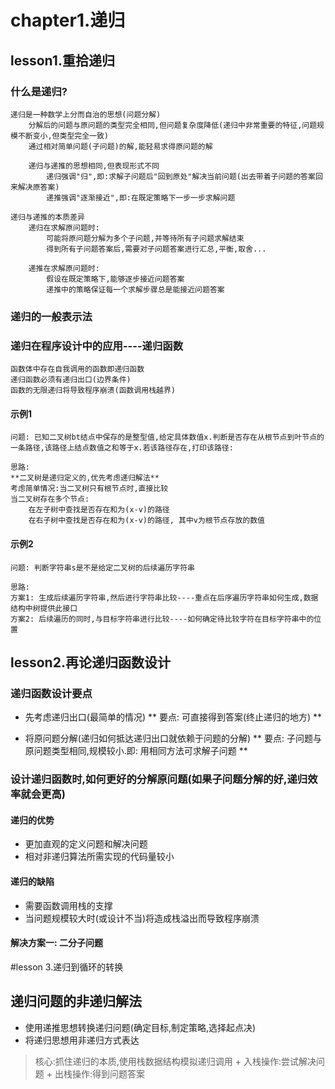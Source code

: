 # chapter1.递归

## lesson1.重拾递归
### 什么是递归?
    递归是一种数学上分而自治的思想(问题分解)
        分解后的问题与原问题的类型完全相同,但问题复杂度降低(递归中非常重要的特征,问题规模不断变小,但类型完全一致)
        通过相对简单问题(子问题)的解,能轻易求得原问题的解

        递归与递推的思想相同,但表现形式不同
            递归强调"归",即:求解子问题后"回到原处"解决当前问题(出去带着子问题的答案回来解决原答案)
            递推强调"逐渐接近",即:在既定策略下一步一步求解问题

    递归与递推的本质差异
        递归在求解原问题时:
            可能将原问题分解为多个子问题,并等待所有子问题求解结束
            得到所有子问题答案后,需要对子问题答案进行汇总,平衡,取舍...

        递推在求解原问题时:
            假设在既定策略下,能够逐步接近问题答案
            递推中的策略保证每一个求解步骤总是能接近问题答案

### 递归的一般表示法

### 递归在程序设计中的应用----递归函数
    函数体中存在自我调用的函数即递归函数
    递归函数必须有递归出口(边界条件)
    函数的无限递归将导致程序崩溃(函数调用栈越界)

#### 示例1
    问题: 已知二叉树bt结点中保存的是整型值,给定具体数值x.判断是否存在从根节点到叶节点的一条路径,该路径上结点数值之和等于x.若该路径存在,打印该路径:

    思路:
    **二叉树是递归定义的,优先考虑递归解法**
    考虑简单情况:当二叉树只有根节点时,直接比较
    当二叉树存在多个节点:
        在左子树中查找是否存在和为(x-v)的路径
        在右子树中查找是否存在和为(x-v)的路径, 其中v为根节点存放的数值

#### 示例2
    问题: 判断字符串s是不是给定二叉树的后续遍历字符串

    思路:
    方案1: 生成后续遍历字符串,然后进行字符串比较----重点在后序遍历字符串如何生成,数据结构中树提供此接口
    方案2: 后续遍历的同时,与目标字符串进行比较----如何确定待比较字符在目标字符串中的位置


## lesson2.再论递归函数设计
### 递归函数设计要点
+ 先考虑递归出口(最简单的情况)
** 要点: 可直接得到答案(终止递归的地方) **

+ 将原问题分解(递归如何抵达递归出口就依赖于问题的分解)
** 要点: 子问题与原问题类型相同,规模较小.即: 用相同方法可求解子问题 **

### 设计递归函数时,如何更好的分解原问题(如果子问题分解的好,递归效率就会更高)

#### 递归的优势
+ 更加直观的定义问题和解决问题
+ 相对非递归算法所需实现的代码量较小

#### 递归的缺陷
+ 需要函数调用栈的支撑
+ 当问题规模较大时(或设计不当)将造成栈溢出而导致程序崩溃

#### 解决方案一: 二分子问题


#lesson 3.递归到循环的转换
## 递归问题的非递归解法
+ 使用递推思想转换递归问题(确定目标,制定策略,选择起点决)
+ 将递归思想用非递归方式表达
> 核心:抓住递归的本质,使用栈数据结构模拟递归调用
    + 入栈操作:尝试解决问题
    + 出栈操作:得到问题答案




